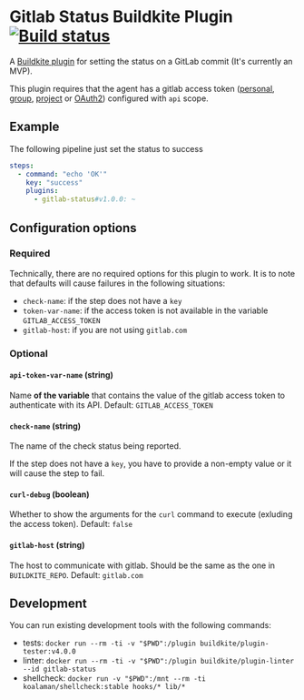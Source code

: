 # Gitlab Status Buildkite Plugin [![Build status](https://badge.buildkite.com/c8fbdc52eafaf1b5b9f74463c8b8736abad9895b7a825f6189.svg)](https://buildkite.com/buildkite/plugins-gitlab-status)

A [Buildkite plugin](https://buildkite.com/docs/agent/v3/plugins) for setting the status on a GitLab commit (It's currently an MVP).

This plugin requires that the agent has a gitlab access token ([personal](https://docs.gitlab.com/ee/user/profile/personal_access_tokens.html#personal-access-tokens), [group](https://docs.gitlab.com/ee/user/group/settings/group_access_tokens.html), [project](https://docs.gitlab.com/ee/user/project/settings/project_access_tokens.html) or [OAuth2](https://docs.gitlab.com/ee/api/oauth2.html)) configured with `api` scope.

## Example

The following pipeline just set the status to success

```yml
steps:
  - command: "echo 'OK'"
    key: "success"
    plugins:
      - gitlab-status#v1.0.0: ~
```

## Configuration options

### Required

Technically, there are no required options for this plugin to work. It is to note that defaults will cause failures in the following situations:

* `check-name`: if the step does not have a `key`
* `token-var-name`: if the access token is not available in the variable `GITLAB_ACCESS_TOKEN`
* `gitlab-host`: if you are not using `gitlab.com`

### Optional

#### `api-token-var-name` (string)

Name **of the variable** that contains the value of the gitlab access token to authenticate with its API. Default: `GITLAB_ACCESS_TOKEN`

#### `check-name` (string)

The name of the check status being reported.

If the step does not have a `key`, you have to provide a non-empty value or it will cause the step to fail.

#### `curl-debug` (boolean)

Whether to show the arguments for the `curl` command to execute (exluding the access token). Default: `false`

#### `gitlab-host` (string)

The host to communicate with gitlab. Should be the same as the one in `BUILDKITE_REPO`. Default: `gitlab.com`

## Development

You can run existing development tools with the following commands:

* tests: `docker run --rm -ti -v "$PWD":/plugin buildkite/plugin-tester:v4.0.0`
* linter: `docker run --rm -ti -v "$PWD":/plugin buildkite/plugin-linter --id gitlab-status`
* shellcheck: `docker run -v "$PWD":/mnt --rm -ti koalaman/shellcheck:stable hooks/* lib/*`
